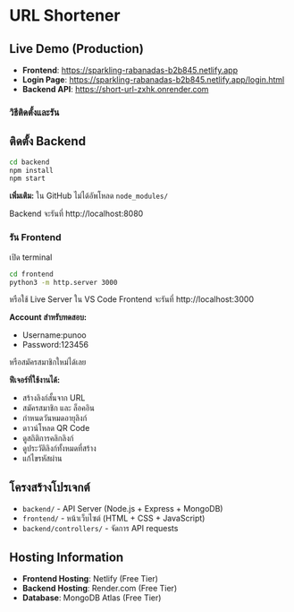 # URL Shortener

## Live Demo (Production)
- **Frontend**: https://sparkling-rabanadas-b2b845.netlify.app
- **Login Page**: https://sparkling-rabanadas-b2b845.netlify.app/login.html
- **Backend API**: https://short-url-zxhk.onrender.com

### วิธีติดตั้งและรัน

## ติดตั้ง Backend
```bash
cd backend
npm install
npm start
```
**เพิ่มเติม:** ใน GitHub ไม่ได้อัพโหลด `node_modules/`

Backend จะรันที่ http://localhost:8080

### รัน Frontend
เปิด terminal 
```bash
cd frontend
python3 -m http.server 3000
```
หรือใช้ Live Server ใน VS Code
Frontend จะรันที่ http://localhost:3000


**Account สำหรับทดสอบ:**
- Username:punoo
- Password:123456

หรือสมัครสมาชิกใหม่ได้เลย

**ฟีเจอร์ที่ใช้งานได้:**
- สร้างลิงก์สั้นจาก URL
- สมัครสมาชิก และ ล็อคอิน
- กำหนดวันหมดอายุลิงก์
- ดาวน์โหลด QR Code
- ดูสถิติการคลิกลิงก์
- ดูประวัติลิงก์ทั้งหมดที่สร้าง
- แก้ไขรหัสผ่าน

## โครงสร้างโปรเจกต์
- `backend/` - API Server (Node.js + Express + MongoDB)
- `frontend/` - หน้าเว็บไซต์ (HTML + CSS + JavaScript)
- `backend/controllers/` - จัดการ API requests

## Hosting Information
- **Frontend Hosting**: Netlify (Free Tier)
- **Backend Hosting**: Render.com (Free Tier)
- **Database**: MongoDB Atlas (Free Tier)
